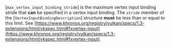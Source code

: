 [`max_vertex_input_binding_stride`]
is the maximum vertex input binding stride that  **can**  be specified in a
vertex input binding.
The `stride` member of the [`VertexInputBindingDescription`]
structure  **must**  be less than or equal to this limit.
See [https://www.khronos.org/registry/vulkan/specs/1.3-extensions/html/vkspec.html#fxvertex-input](https://www.khronos.org/registry/vulkan/specs/1.3-extensions/html/vkspec.html#fxvertex-input).